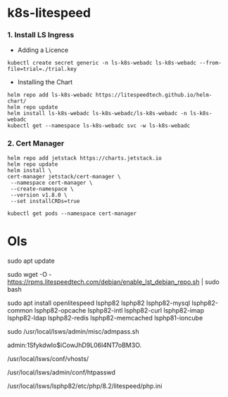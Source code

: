 # k8s-litespeed


### 1. Install LS Ingress 

- Adding a Licence

```
kubectl create secret generic -n ls-k8s-webadc ls-k8s-webadc --from-file=trial=./trial.key
```

- Installing the Chart

```
helm repo add ls-k8s-webadc https://litespeedtech.github.io/helm-chart/
helm repo update
helm install ls-k8s-webadc ls-k8s-webadc/ls-k8s-webadc -n ls-k8s-webadc
kubectl get --namespace ls-k8s-webadc svc -w ls-k8s-webadc
```

### 2. Cert Manager

```
helm repo add jetstack https://charts.jetstack.io
helm repo update
helm install \
cert-manager jetstack/cert-manager \
 --namespace cert-manager \
 --create-namespace \
 --version v1.8.0 \
 --set installCRDs=true

kubectl get pods --namespace cert-manager
```


# Ols


sudo apt update

sudo wget -O - https://rpms.litespeedtech.com/debian/enable_lst_debian_repo.sh | sudo bash

sudo apt install openlitespeed lsphp82 lsphp82 lsphp82-mysql lsphp82-common lsphp82-opcache lsphp82-intl lsphp82-curl lsphp82-imap lsphp82-ldap lsphp82-redis lsphp82-memcached lsphp81-ioncube 

sudo /usr/local/lsws/admin/misc/admpass.sh



admin:$1$SfykdwIo$iCowJhD9L06l4NT7oBM3O.


/usr/local/lsws/conf/vhosts/

/usr/local/lsws/admin/conf/htpasswd

/usr/local/lsws/lsphp82/etc/php/8.2/litespeed/php.ini